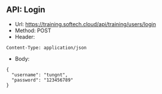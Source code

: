 ## API: Login

- Url: https://training.softech.cloud/api/training/users/login
- Method: POST
- Header:

```
Content-Type: application/json
```

- Body:

```
{
  "username": "tungnt",
  "password": "123456789"
}
```
